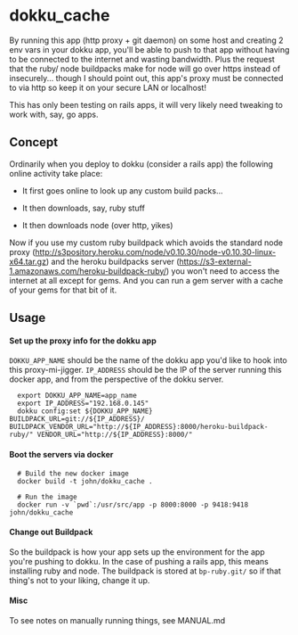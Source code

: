 # dokku_cache

By running this app (http proxy + git daemon) on some host and creating 2 env vars in your dokku app, you'll be able to push to that app without having to be connected to the internet and wasting bandwidth.  Plus the request that the ruby/ node buildpacks make for node will go over https instead of insecurely... though I should point out, this app's proxy must be connected to via http so keep it on your secure LAN or localhost!  

This has only been testing on rails apps, it will very likely need tweaking to work with, say, go apps.  


## Concept

Ordinarily when you deploy to dokku (consider a rails app) the following online activity take place: 

 - It first goes online to look up any custom build packs...
 
 - It then downloads, say, ruby stuff
 
 - It then downloads node (over http, yikes)
 
Now if you use my custom ruby buildpack which avoids the standard node proxy (http://s3pository.heroku.com/node/v0.10.30/node-v0.10.30-linux-x64.tar.gz) and the heroku buildpacks server (https://s3-external-1.amazonaws.com/heroku-buildpack-ruby/) you won't need to access the internet at all except for gems.  And you can run a gem server with a cache of your gems for that bit of it.


## Usage

#### Set up the proxy info for the dokku app

`DOKKU_APP_NAME` should be the name of the dokku app you'd like to hook into this proxy-mi-jigger.  `IP_ADDRESS` should be the IP of the server running this docker app, and from the perspective of the dokku server.

```
  export DOKKU_APP_NAME=app_name
  export IP_ADDRESS="192.168.0.145"
  dokku config:set ${DOKKU_APP_NAME} BUILDPACK_URL=git://${IP_ADDRESS}/ BUILDPACK_VENDOR_URL="http://${IP_ADDRESS}:8000/heroku-buildpack-ruby/" VENDOR_URL="http://${IP_ADDRESS}:8000/"
```


#### Boot the servers via docker

```
  # Build the new docker image
  docker build -t john/dokku_cache .

  # Run the image
  docker run -v `pwd`:/usr/src/app -p 8000:8000 -p 9418:9418 john/dokku_cache
```


#### Change out Buildpack

So the buildpack is how your app sets up the environment for the app you're pushing to dokku.  In the case of pushing a rails app, this means installing ruby and node.  The buildpack is stored at `bp-ruby.git/` so if that thing's not to your liking, change it up.  

#### Misc

To see notes on manually running things, see MANUAL.md

